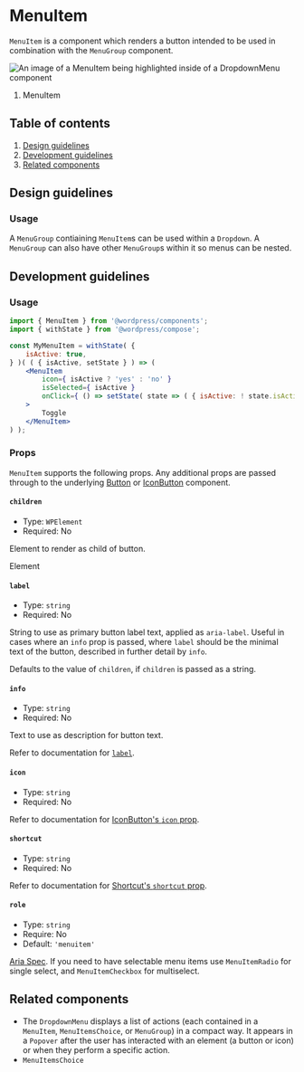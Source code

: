 # MenuItem

`MenuItem` is a component which renders a button intended to be used in combination with the `MenuGroup` component.

![An image of a MenuItem being highlighted inside of a DropdownMenu component](https://wordpress.org/gutenberg/files/2018/11/MenuItem.png)

1. MenuItem

## Table of contents

1. [Design guidelines](#design-guidelines)
2. [Development guidelines](#development-guidelines)
3. [Related components](#related-components)

## Design guidelines

### Usage

A `MenuGroup` contiaining `MenuItem`s can be used within a `Dropdown`. A `MenuGroup` can also have other `MenuGroup`s within it so menus can be nested.

## Development guidelines

### Usage

```jsx
import { MenuItem } from '@wordpress/components';
import { withState } from '@wordpress/compose';

const MyMenuItem = withState( {
	isActive: true,
} )( ( { isActive, setState } ) => (
	<MenuItem
		icon={ isActive ? 'yes' : 'no' }
		isSelected={ isActive }
		onClick={ () => setState( state => ( { isActive: ! state.isActive } ) ) }
	>
		Toggle
	</MenuItem>
) );
```

### Props

`MenuItem` supports the following props. Any additional props are passed through to the underlying [Button](../button) or [IconButton](../icon-button) component.

#### `children`

- Type: `WPElement`
- Required: No

Element to render as child of button.

Element

#### `label`

- Type: `string`
- Required: No

String to use as primary button label text, applied as `aria-label`. Useful in cases where an `info` prop is passed, where `label` should be the minimal text of the button, described in further detail by `info`.

Defaults to the value of `children`, if `children` is passed as a string.

#### `info`

- Type: `string`
- Required: No

Text to use as description for button text.

Refer to documentation for [`label`](#label).

#### `icon`

- Type: `string`
- Required: No

Refer to documentation for [IconButton's `icon` prop](../icon-button/README.md#icon).

#### `shortcut`

- Type: `string`
- Required: No

Refer to documentation for [Shortcut's `shortcut` prop](../shortcut/README.md#shortcut).

#### `role`

- Type: `string`
- Require: No
- Default: `'menuitem'`

[Aria Spec](https://www.w3.org/TR/wai-aria-1.1/#aria-checked). If you need to have selectable menu items use `MenuItemRadio` for single select, and `MenuItemCheckbox` for multiselect.

## Related components

- The `DropdownMenu` displays a list of actions (each contained in a `MenuItem`, `MenuItemsChoice`, or `MenuGroup`) in a compact way. It appears in a `Popover` after the user has interacted with an element (a button or icon) or when they perform a specific action.
- `MenuItemsChoice`

